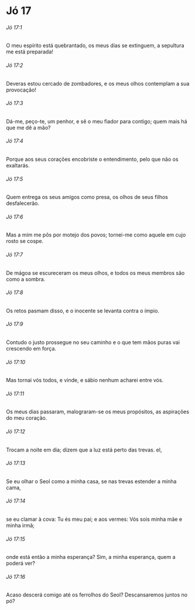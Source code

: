 # Jó 17

###### Jó 17:1

O meu espírito está quebrantado, os meus dias se extinguem, a sepultura me está preparada!

###### Jó 17:2

Deveras estou cercado de zombadores, e os meus olhos contemplam a sua provocação!

###### Jó 17:3

Dá-me, peço-te, um penhor, e sê o meu fiador para contigo; quem mais há que me dê a mão?

###### Jó 17:4

Porque aos seus corações encobriste o entendimento, pelo que não os exaltarás.

###### Jó 17:5

Quem entrega os seus amigos como presa, os olhos de seus filhos desfalecerão.

###### Jó 17:6

Mas a mim me pôs por motejo dos povos; tornei-me como aquele em cujo rosto se cospe.

###### Jó 17:7

De mágoa se escureceram os meus olhos, e todos os meus membros são como a sombra.

###### Jó 17:8

Os retos pasmam disso, e o inocente se levanta contra o ímpio.

###### Jó 17:9

Contudo o justo prossegue no seu caminho e o que tem mãos puras vai crescendo em força.

###### Jó 17:10

Mas tornai vós todos, e vinde, e sábio nenhum acharei entre vós.

###### Jó 17:11

Os meus dias passaram, malograram-se os meus propósitos, as aspirações do meu coração.

###### Jó 17:12

Trocam a noite em dia; dizem que a luz está perto das trevas. el,

###### Jó 17:13

Se eu olhar o Seol como a minha casa, se nas trevas estender a minha cama,

###### Jó 17:14

se eu clamar à cova: Tu és meu pai; e aos vermes: Vós sois minha mãe e minha irmã;

###### Jó 17:15

onde está então a minha esperança? Sim, a minha esperança, quem a poderá ver?

###### Jó 17:16

Acaso descerá comigo até os ferrolhos do Seol? Descansaremos juntos no pó?

